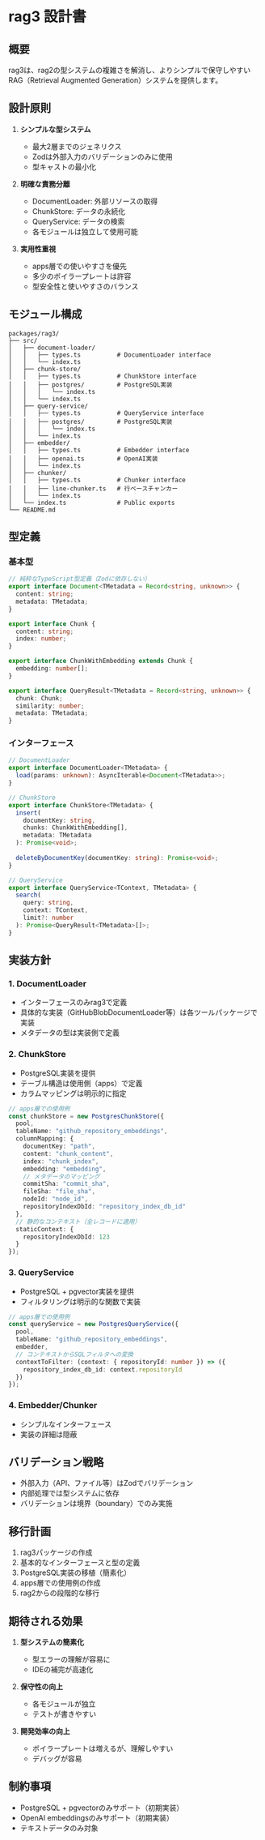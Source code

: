 # rag3 設計書

## 概要

rag3は、rag2の型システムの複雑さを解消し、よりシンプルで保守しやすいRAG（Retrieval Augmented Generation）システムを提供します。

## 設計原則

1. **シンプルな型システム**
   - 最大2層までのジェネリクス
   - Zodは外部入力のバリデーションのみに使用
   - 型キャストの最小化

2. **明確な責務分離**
   - DocumentLoader: 外部リソースの取得
   - ChunkStore: データの永続化
   - QueryService: データの検索
   - 各モジュールは独立して使用可能

3. **実用性重視**
   - apps層での使いやすさを優先
   - 多少のボイラープレートは許容
   - 型安全性と使いやすさのバランス

## モジュール構成

```
packages/rag3/
├── src/
│   ├── document-loader/
│   │   ├── types.ts          # DocumentLoader interface
│   │   └── index.ts
│   ├── chunk-store/
│   │   ├── types.ts          # ChunkStore interface
│   │   ├── postgres/         # PostgreSQL実装
│   │   │   └── index.ts
│   │   └── index.ts
│   ├── query-service/
│   │   ├── types.ts          # QueryService interface
│   │   ├── postgres/         # PostgreSQL実装
│   │   │   └── index.ts
│   │   └── index.ts
│   ├── embedder/
│   │   ├── types.ts          # Embedder interface
│   │   ├── openai.ts         # OpenAI実装
│   │   └── index.ts
│   ├── chunker/
│   │   ├── types.ts          # Chunker interface
│   │   ├── line-chunker.ts   # 行ベースチャンカー
│   │   └── index.ts
│   └── index.ts              # Public exports
└── README.md
```

## 型定義

### 基本型

```typescript
// 純粋なTypeScript型定義（Zodに依存しない）
export interface Document<TMetadata = Record<string, unknown>> {
  content: string;
  metadata: TMetadata;
}

export interface Chunk {
  content: string;
  index: number;
}

export interface ChunkWithEmbedding extends Chunk {
  embedding: number[];
}

export interface QueryResult<TMetadata = Record<string, unknown>> {
  chunk: Chunk;
  similarity: number;
  metadata: TMetadata;
}
```

### インターフェース

```typescript
// DocumentLoader
export interface DocumentLoader<TMetadata> {
  load(params: unknown): AsyncIterable<Document<TMetadata>>;
}

// ChunkStore
export interface ChunkStore<TMetadata> {
  insert(
    documentKey: string,
    chunks: ChunkWithEmbedding[],
    metadata: TMetadata
  ): Promise<void>;
  
  deleteByDocumentKey(documentKey: string): Promise<void>;
}

// QueryService
export interface QueryService<TContext, TMetadata> {
  search(
    query: string,
    context: TContext,
    limit?: number
  ): Promise<QueryResult<TMetadata>[]>;
}
```

## 実装方針

### 1. DocumentLoader

- インターフェースのみrag3で定義
- 具体的な実装（GitHubBlobDocumentLoader等）は各ツールパッケージで実装
- メタデータの型は実装側で定義

### 2. ChunkStore

- PostgreSQL実装を提供
- テーブル構造は使用側（apps）で定義
- カラムマッピングは明示的に指定

```typescript
// apps層での使用例
const chunkStore = new PostgresChunkStore({
  pool,
  tableName: "github_repository_embeddings",
  columnMapping: {
    documentKey: "path",
    content: "chunk_content",
    index: "chunk_index",
    embedding: "embedding",
    // メタデータのマッピング
    commitSha: "commit_sha",
    fileSha: "file_sha",
    nodeId: "node_id",
    repositoryIndexDbId: "repository_index_db_id"
  },
  // 静的なコンテキスト（全レコードに適用）
  staticContext: {
    repositoryIndexDbId: 123
  }
});
```

### 3. QueryService

- PostgreSQL + pgvector実装を提供
- フィルタリングは明示的な関数で実装

```typescript
// apps層での使用例
const queryService = new PostgresQueryService({
  pool,
  tableName: "github_repository_embeddings",
  embedder,
  // コンテキストからSQLフィルタへの変換
  contextToFilter: (context: { repositoryId: number }) => ({
    repository_index_db_id: context.repositoryId
  })
});
```

### 4. Embedder/Chunker

- シンプルなインターフェース
- 実装の詳細は隠蔽

## バリデーション戦略

- 外部入力（API、ファイル等）はZodでバリデーション
- 内部処理では型システムに依存
- バリデーションは境界（boundary）でのみ実施

## 移行計画

1. rag3パッケージの作成
2. 基本的なインターフェースと型の定義
3. PostgreSQL実装の移植（簡素化）
4. apps層での使用例の作成
5. rag2からの段階的な移行

## 期待される効果

1. **型システムの簡素化**
   - 型エラーの理解が容易に
   - IDEの補完が高速化

2. **保守性の向上**
   - 各モジュールが独立
   - テストが書きやすい

3. **開発効率の向上**
   - ボイラープレートは増えるが、理解しやすい
   - デバッグが容易

## 制約事項

- PostgreSQL + pgvectorのみサポート（初期実装）
- OpenAI embeddingsのみサポート（初期実装）
- テキストデータのみ対象